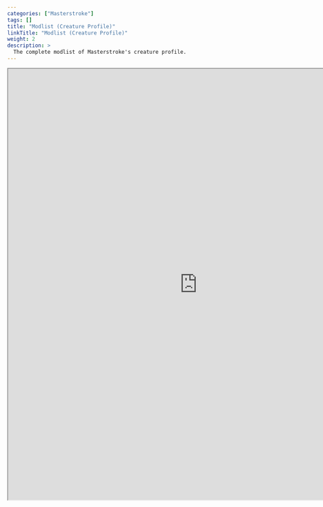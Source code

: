 ```yaml
---
categories: ["Masterstroke"]
tags: [] 
title: "Modlist (Creature Profile)"
linkTitle: "Modlist (Creature Profile)"
weight: 2
description: >
  The complete modlist of Masterstroke's creature profile.
---
```


<iframe src="https://loadorderlibrary.com/lists/masterstroke-creature-profile/embed/modlist.txt" width="875" height="1000" sandbox="allow-scripts" ></iframe>
